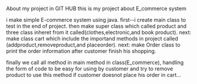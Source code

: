 About my project in GIT HUB
this is my project about E_commerce system

i make simple E-commerce system using java.
first--i create main class to test in the end of project.
then make super class which called product and three class inheret from it called(clothes,electronic,and book product).
next: make class cart which include the importand methods in project called (addproduct,removeproduct,and placeorder).
next: make Order class to print the order information after customer finish his shopping.

finally we call all method in main method in class(E_commerce), handling the form of code to be easy for using by customer and try to remove product to use this method if customer doesnot place his order in cart...
